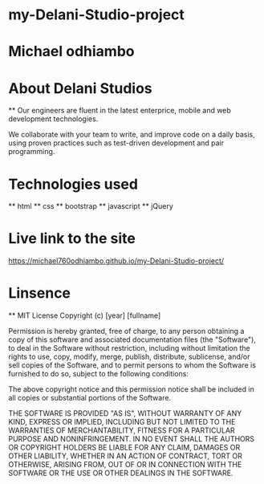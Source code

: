 # my-Delani-Studio-project
# Michael odhiambo
# About Delani Studios
** Our engineers are fluent in the latest enterprice, mobile
and web development technologies.

We collaborate with your team to write, and improve
code on a daily basis, using proven practices such as
test-driven development and pair programming.

# Technologies used
** html
** css
** bootstrap
** javascript
** jQuery

# Live link to the site
 https://michael760odhiambo.github.io/my-Delani-Studio-project/

# Linsence
** MIT License
Copyright (c) [year] [fullname]

Permission is hereby granted, free of charge, to any person obtaining a copy of this software and associated documentation files (the "Software"), to deal in the Software without restriction, including without limitation the rights to use, copy, modify, merge, publish, distribute, sublicense, and/or sell copies of the Software, and to permit persons to whom the Software is furnished to do so, subject to the following conditions:

The above copyright notice and this permission notice shall be included in all copies or substantial portions of the Software.

THE SOFTWARE IS PROVIDED "AS IS", WITHOUT WARRANTY OF ANY KIND, EXPRESS OR IMPLIED, INCLUDING BUT NOT LIMITED TO THE WARRANTIES OF MERCHANTABILITY, FITNESS FOR A PARTICULAR PURPOSE AND NONINFRINGEMENT. IN NO EVENT SHALL THE AUTHORS OR COPYRIGHT HOLDERS BE LIABLE FOR ANY CLAIM, DAMAGES OR OTHER LIABILITY, WHETHER IN AN ACTION OF CONTRACT, TORT OR OTHERWISE, ARISING FROM, OUT OF OR IN CONNECTION WITH THE SOFTWARE OR THE USE OR OTHER DEALINGS IN THE SOFTWARE.
